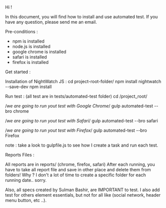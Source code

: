 Hi !

In this document, you will find how to install and use automated test. If you have any question, please send me an email.

Pre-conditions :
- npm is installed
- node.js is installed
- google chrome is installed
- safari is installed
- firefox is installed

Get started :

Installation of NightWatch JS :
cd project-root-folder/
npm install nightwatch --save-dev
npm install


Run test : (all test are in tests/automated-test folder)
cd /project_root/

/*we are going to run yout test with Google Chrome*/
gulp automated-test --bro chrome

/*we are going to run yout test with Safari*/
gulp automated-test --bro safari

/*we are going to run yout test with Firefox*/
gulp automated-test --bro Firefox

note : take a look to gulpfile.js to see how I create a task and run each test.

Reports Files :

All reports are in reports/ (chrome, firefox, safari)
After each running, you have to take all report file and save in other place and delete them from folders!
Why ? I don't a lot of time to create a specific folder for each running date.. sorry.

Also, all specs created by Sulman Bashir, are IMPORTANT to test. I also add test for others element essentials,
but not for all like (social network, header menu button, etc ..).




